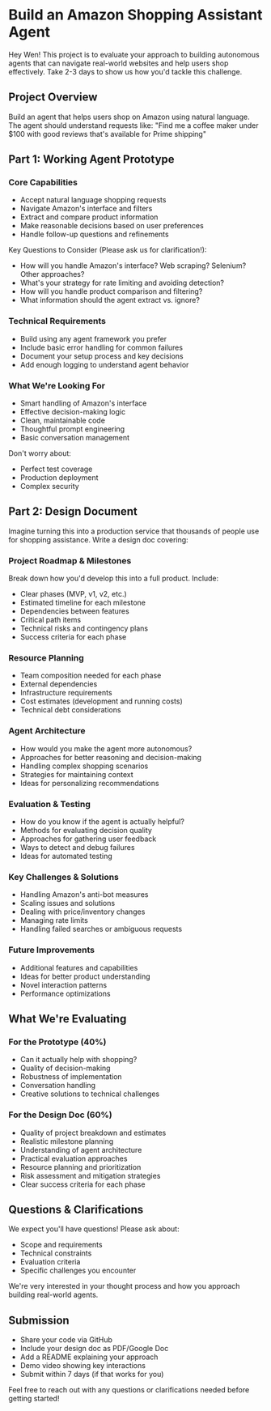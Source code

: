 # Build an Amazon Shopping Assistant Agent

Hey Wen! This project is to evaluate your approach to building autonomous agents that can navigate real-world websites and help users shop effectively. Take 2-3 days to show us how you'd tackle this challenge.

## Project Overview

Build an agent that helps users shop on Amazon using natural language. The agent should understand requests like:
"Find me a coffee maker under $100 with good reviews that's available for Prime shipping"

## Part 1: Working Agent Prototype

### Core Capabilities

- Accept natural language shopping requests
- Navigate Amazon's interface and filters
- Extract and compare product information
- Make reasonable decisions based on user preferences
- Handle follow-up questions and refinements

Key Questions to Consider (Please ask us for clarification!):

- How will you handle Amazon's interface? Web scraping? Selenium? Other approaches?
- What's your strategy for rate limiting and avoiding detection?
- How will you handle product comparison and filtering?
- What information should the agent extract vs. ignore?

### Technical Requirements

- Build using any agent framework you prefer
- Include basic error handling for common failures
- Document your setup process and key decisions
- Add enough logging to understand agent behavior

### What We're Looking For

- Smart handling of Amazon's interface
- Effective decision-making logic
- Clean, maintainable code
- Thoughtful prompt engineering
- Basic conversation management

Don't worry about:

- Perfect test coverage
- Production deployment
- Complex security

## Part 2: Design Document

Imagine turning this into a production service that thousands of people use for shopping assistance. Write a design doc covering:

### Project Roadmap & Milestones

Break down how you'd develop this into a full product. Include:

- Clear phases (MVP, v1, v2, etc.)
- Estimated timeline for each milestone
- Dependencies between features
- Critical path items
- Technical risks and contingency plans
- Success criteria for each phase

### Resource Planning

- Team composition needed for each phase
- External dependencies
- Infrastructure requirements
- Cost estimates (development and running costs)
- Technical debt considerations

### Agent Architecture

- How would you make the agent more autonomous?
- Approaches for better reasoning and decision-making
- Handling complex shopping scenarios
- Strategies for maintaining context
- Ideas for personalizing recommendations

### Evaluation & Testing

- How do you know if the agent is actually helpful?
- Methods for evaluating decision quality
- Approaches for gathering user feedback
- Ways to detect and debug failures
- Ideas for automated testing

### Key Challenges & Solutions

- Handling Amazon's anti-bot measures
- Scaling issues and solutions
- Dealing with price/inventory changes
- Managing rate limits
- Handling failed searches or ambiguous requests

### Future Improvements

- Additional features and capabilities
- Ideas for better product understanding
- Novel interaction patterns
- Performance optimizations

## What We're Evaluating

### For the Prototype (40%)

- Can it actually help with shopping?
- Quality of decision-making
- Robustness of implementation
- Conversation handling
- Creative solutions to technical challenges

### For the Design Doc (60%)

- Quality of project breakdown and estimates
- Realistic milestone planning
- Understanding of agent architecture
- Practical evaluation approaches
- Resource planning and prioritization
- Risk assessment and mitigation strategies
- Clear success criteria for each phase

## Questions & Clarifications

We expect you'll have questions! Please ask about:

- Scope and requirements
- Technical constraints
- Evaluation criteria
- Specific challenges you encounter

We're very interested in your thought process and how you approach building real-world agents.

## Submission

- Share your code via GitHub
- Include your design doc as PDF/Google Doc
- Add a README explaining your approach
- Demo video showing key interactions
- Submit within 7 days (if that works for you)

Feel free to reach out with any questions or clarifications needed before getting started!
